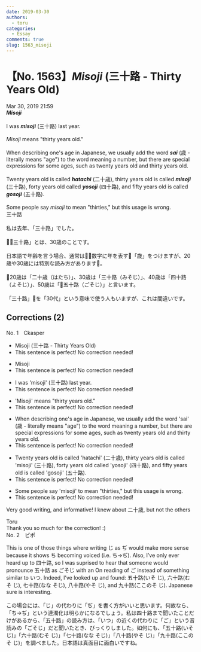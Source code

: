 ```yaml
---
date: 2019-03-30
authors:
  - toru
categories:
  - Essay
comments: true
slug: 1563_misoji
---
```


# 【No. 1563】<strong><em>Misoji</strong></em> (三十路 - Thirty Years Old)
<div class="date">Mar 30, 2019 21:59</div>
<div id="post"><div id="body_show_ori">
<strong><em>Misoji</strong></em><br/><br/>I was <strong><em>misoji</em></strong> (三十路) last year.<br/><br/><em>Misoji</em> means "thirty years old."<br/><br/>When describing one's age in Japanese, we usually add the word <strong><em>sai</em></strong> (歳 - literally means "age") to the word meaning a number, but there are special expressions for some ages, such as twenty years old and thirty years old.<br/><br/>Twenty years old is called <strong><em>hatachi</em></strong> (二十歳), thirty years old is called <strong><em>misoji</em></strong> (三十路), forty years old called <strong><em>yosoji</em></strong> (四十路), and fifty years old is called <strong><em>gosoji</em></strong> (五十路).<br/><br/>Some people say <em>misoji</em> to mean "thirties," but this usage is wrong.
</div></div>

<!-- more -->

<div id="post_ja"><div id="body_show_mo">
三十路<br/><br/>私は去年、「三十路」でした。<br/><br/>「三十路」とは、30歳のことです。<br/><br/>日本語で年齢を言う場合、通常は数字に年を表す「歳」をつけますが、20歳や30歳には特別な読み方があります。<br/><br/>20歳は「二十歳（はたち）」、30歳は「三十路（みそじ）」、40歳は「四十路（よそじ）」、50歳は「五十路（ごそじ）」と言います。<br/><br/>「三十路」を「30代」という意味で使う人もいますが、これは間違いです。
</div></div>

## Corrections (2)
<div id="block"><div class="first_name"> No. 1　<span class="just_name">Ckasper</span></div><div id="block2">
<ul class="correction_field">
<li class="incorrect">Misoji (三十路 - Thirty Years Old)</li>
<li class="corrected perfect">This sentence is perfect! No correction needed!</li>
</ul>
<ul class="correction_field">
<li class="incorrect">Misoji</li>
<li class="corrected perfect">This sentence is perfect! No correction needed!</li>
</ul>
<ul class="correction_field">
<li class="incorrect">I was 'misoji' (三十路) last year.</li>
<li class="corrected perfect">This sentence is perfect! No correction needed!</li>
</ul>
<ul class="correction_field">
<li class="incorrect">'Misoji' means "thirty years old."</li>
<li class="corrected perfect">This sentence is perfect! No correction needed!</li>
</ul>
<ul class="correction_field">
<li class="incorrect">When describing one's age in Japanese, we usually add the word 'sai' (歳 - literally means "age") to the word meaning a number, but there are special expressions for some ages, such as twenty years old and thirty years old.</li>
<li class="corrected perfect">This sentence is perfect! No correction needed!</li>
</ul>
<ul class="correction_field">
<li class="incorrect">Twenty years old is called 'hatachi' (二十歳), thirty years old is called 'misoji' (三十路), forty years old called 'yosoji' (四十路), and fifty years old is called 'gosoji' (五十路).</li>
<li class="corrected perfect">This sentence is perfect! No correction needed!</li>
</ul>
<ul class="correction_field">
<li class="incorrect">Some people say 'misoji' to mean "thirties," but this usage is wrong.</li>
<li class="corrected perfect">This sentence is perfect! No correction needed!</li>
</ul>
<p class="comment_small">
 Very good writing, and informative! I knew about 二十歳, but not the others
</p>

</div><div class="name"><span class="just_name">Toru</span><br>
Thank you so much for the correction! :)
</div>
</div>
<div id="block"><div class="first_name"> No. 2　<span class="just_name">ピポ</span></div><div id="block2">
<p class="comment_small">
 This is one of those things where writing じ as ぢ would make more sense because it shows ち becoming voiced (i.e. ち→ぢ). Also, I’ve only ever heard up to 四十路, so I was suprised to hear that someone would pronounce 五十路 as ごそじ with an On reading of ご instead of something similar to いつ. Indeed, I’ve looked up and found: 五十路(いそ じ), 六十路(むそ じ), 七十路(なな そじ), 八十路(やそ じ), and 九十路(ここのそ じ). Japanese sure is interesting.
 <br/>
 <br/>
 この場合には、「じ」の代わりに「ぢ」を書く方がいいと思います。何故なら、「ち→ぢ」という連濁化は明らかになるでしょう。私は四十路まで聞いたことだけがあるから、「五十路」の読み方は、「いつ」の近くの代わりに「ご」という音読みの「ごそじ」だと聞いたとき、びっくりしました。如何にも、「五十路(いそ じ)」「六十路(むそ じ)」「七十路(なな そじ)」「八十路(やそ じ)」「九十路(ここのそ じ)」を調べました。日本語は真面目に面白いですね。
</p>

</div></div>
